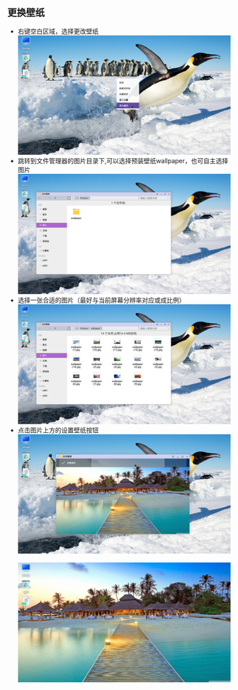 ## 更换壁纸
   - 右键空白区域，选择更改壁纸  
![](../pic/zhuomian/Desktop_wallpaper1.png)
   - 跳转到文件管理器的图片目录下,可以选择预装壁纸wallpaper，也可自主选择图片  
![](../pic/zhuomian/Desktop_wallpaper2.png)
   - 选择一张合适的图片（最好与当前屏幕分辨率对应或成比例）  
![](../pic/zhuomian/Desktop_wallpaper3.png)
   - 点击图片上方的设置壁纸按钮  
![](../pic/zhuomian/Desktop_wallpaper4.png)<br />  
![](../pic/zhuomian/Desktop_wallpaper5.png)
